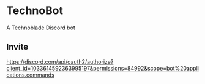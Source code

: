 # TechnoBot
A Technoblade Discord bot

## Invite
https://discord.com/api/oauth2/authorize?client_id=1033614592363995197&permissions=84992&scope=bot%20applications.commands
